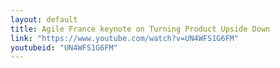 ```yaml
---
layout: default
title: Agile France keynote on Turning Product Upside Down
link: "https://www.youtube.com/watch?v=UN4WFS1G6FM"
youtubeid: "UN4WFS1G6FM"
---
```

